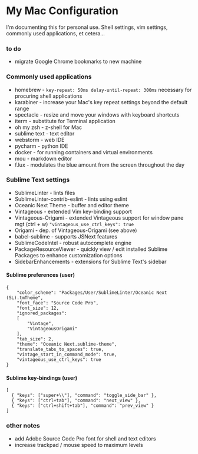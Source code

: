 # My Mac Configuration
I'm documenting this for personal use. Shell settings, vim settings, commonly used applications, et cetera...

### to do
* migrate Google Chrome bookmarks to new machine

### Commonly used applications
* homebrew - `key-repeat: 50ms delay-until-repeat: 300ms` necessary for procuring shell applications
* karabiner - increase your Mac's key repeat settings beyond the default range
* spectacle - resize and move your windows with keyboard shortcuts
* iterm - substitute for Terminal application
* oh my zsh - z-shell for Mac
* sublime text - text editor
* webstorm - web IDE
* pycharm - python IDE
* docker - for running containers and virtual environments
* mou - markdown editor
* f.lux - modulates the blue amount from the screen throughout the day

### Sublime Text settings
* SublimeLinter - lints files
* SublimeLinter-contrib-eslint - lints using eslint
* Oceanic Next Theme - buffer and editor theme
* Vintageous - extended Vim key-binding support
* Vintageous-Origami - extended Vintageous support for window pane mgt (ctrl + w) `"vintageous_use_ctrl_keys": true`
* Origami - dep. of Vintageous-Origami (see above)
* babel-sublime - supports JSNext features
* SublimeCodeIntel - robust autocomplete engine
* PackageResourceViewer - quickly view / edit installed Sublime Packages to enhance customization options
* SidebarEnhancements - extensions for Sublime Text's sidebar

#### Sublime preferences (user)

```
{
	"color_scheme": "Packages/User/SublimeLinter/Oceanic Next (SL).tmTheme",
	"font_face": "Source Code Pro",
	"font_size": 12,
	"ignored_packages":
	[
		"Vintage",
		"VintageousOrigami"
	],
	"tab_size": 2,
	"theme": "Oceanic Next.sublime-theme",
	"translate_tabs_to_spaces": true,
	"vintage_start_in_command_mode": true,
	"vintageous_use_ctrl_keys": true
}
```

#### Sublime key-bindings (user)

```
[
  { "keys": ["super+\\"], "command": "toggle_side_bar" },
  { "keys": ["ctrl+tab"], "command": "next_view" },
  { "keys": ["ctrl+shift+tab"], "command": "prev_view" }
]
```

### other notes
* add Adobe Source Code Pro font for shell and text editors
* increase trackpad / mouse speed to maximum levels

